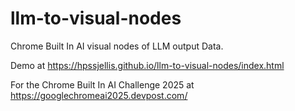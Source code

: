 # llm-to-visual-nodes
Chrome Built In AI visual nodes of LLM output Data.

Demo at https://hpssjellis.github.io/llm-to-visual-nodes/index.html

For the Chrome Built In AI Challenge 2025 at https://googlechromeai2025.devpost.com/

